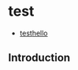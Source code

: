 # test

* [test](test.md#introduction)[hello](architecture/resources/oracle-introduction-to-steam-processing.md)

## Introduction



